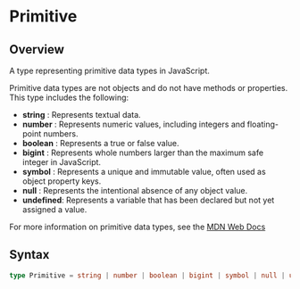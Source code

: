 # Primitive

## Overview

A type representing primitive data types in JavaScript.

Primitive data types are not objects and do not have methods or properties.
This type includes the following:

- **string** : Represents textual data.
- **number** : Represents numeric values, including integers and floating-point numbers.
- **boolean** : Represents a true or false value.
- **bigint** : Represents whole numbers larger than the maximum safe integer in JavaScript.
- **symbol** : Represents a unique and immutable value, often used as object property keys.
- **null** : Represents the intentional absence of any object value.
- **undefined**: Represents a variable that has been declared but not yet assigned a value.

For more information on primitive data types, see the [MDN Web Docs](https://developer.mozilla.org/en-US/docs/Glossary/Primitive)

## Syntax

```ts
type Primitive = string | number | boolean | bigint | symbol | null | undefined;
```
